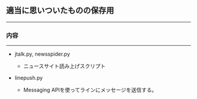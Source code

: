 ## 適当に思いついたものの保存用

---
### 内容
---
- jtalk.py, newsspider.py
  - ニュースサイト読み上げスクリプト

- linepush.py
  - Messaging APIを使ってラインにメッセージを送信する。
